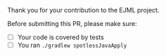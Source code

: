 Thank you for your contribution to the EJML project.

<!-- Please include a summary of the change and which issue is fixed. 
Please also include relevant motivation and context. List any dependencies that are required for this change. -->

Before submitting this PR, please make sure:
- [ ] Your code is covered by tests
- [ ] You ran `./gradlew spotlessJavaApply`